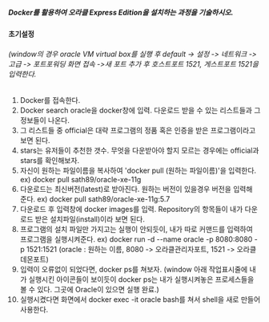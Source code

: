 ##### Docker를 활용하여 오라클 Express Edition을 설치하는 과정을 기술하시오.

#### 초기설정
###### (window의 경우 oracle VM virtual box를 실행 후 default -> 설정 -> 네트워크 -> 고급 -> 포트포워딩 화면 접속 ->새 포트 추가 후 호스트포트 1521, 게스트포트 1521을 입력한다.

1. Docker를 접속한다.
2. Docker search oracle을 docker창에 입력. 다운로드 받을 수 있는 리스트들과 그 정보들이 나온다.
3. 그 리스트들 중 official은 대략 프로그램의 정품 혹은 인증을 받은 프로그램이라고 보면 된다.
4. stars는 유저들이 추천한 갯수. 무엇을 다운받아야 할지 모르는 경우에는 official과 stars를 확인해보자.
5. 자신이 원하는 파일이름을 복사하여 'docker pull (원하는 파일이름)'을 입력한다.
		ex) docker pull sath89/oracle-xe-11g
6. 다운로드는 최신버전(latest)로 받아진다. 원하는 버전이 있을경우 버전을 입력해 준다.
		ex) docker pull sath89/oracle-xe-11g:5.7
7. 다운로드 후 입력창에 docker images를 입력. Repository의 항목들이 내가 다운로드 받은 설치파일(install)이라 보면 된다.
8. 프로그램의 설치 파일만 가지고는 실행이 안되듯이, 내가 따로 커맨드를 입력하여 프로그램을 실행시켜준다.
		ex) docker run -d --name oracle -p 8080:8080 -p 1521:1521
   (oracle : 원하는 이름, 8080 -> 오라클관리자포트, 1521 ->  오라클데몬포트)
9. 입력이 오류없이 되었다면, docker ps를 쳐보자.
   (window 아래 작업표시줄에 내가 실행시킨 아이콘들이 보이듯이 docker ps는 내가 실행시켜놓은 프로세스들을 볼 수 있다. 그곳에 Oracle이 있으면 실행 완료.)
10. 실행시켰다면 화면에서 docker exec -it oracle bash를 쳐서 shell을 새로 만들어 사용한다.
